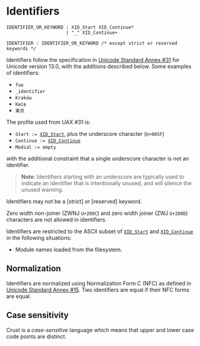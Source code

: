 # Identifiers

```bnf
IDENTIFIER_OR_KEYWORD : XID_Start XID_Continue*
                      | "_" XID_Continue+

IDENTIFIER : IDENTIFIER_OR_KEYWORD /* except strict or reserved keywords */
```

<!-- When updating the version, update the UAX links, too. -->
Identifiers follow the specification in [Unicode Standard Annex #31][UAX31] for Unicode version
13.0, with the additions described below.
Some examples of identifiers:

- `foo`
- `_identifier`
- `Kraków`
- `Київ`
- `東京`

The profile used from UAX #31 is:

- `Start := `[`XID_Start`][xid-start], plus the underscore character (`U+005F`)
- `Continue := `[`XID_Continue`][xid-continue]
- `Medial := empty`

with the additional constraint that a single underscore character is not an identifier.

> **Note**: Identifiers starting with an underscore are typically used to indicate an identifier
> that is intentionally unused, and will silence the unused warning.

Identifiers may not be a [strict] or [reserved] keyword.

Zero width non-joiner (ZWNJ `U+200C`) and zero width joiner (ZWJ `U+200D`) characters are not
allowed in identifiers.

Identifiers are restricted to the ASCII subset of [`XID_Start`][xid-start]
and [`XID_Continue`][xid-continue] in the following situations:

- Module names loaded from the filesystem.

## Normalization

Identifiers are normalized using Normalization Form C (NFC) as defined
in [Unicode Standard Annex #15][UAX15].
Two identifiers are equal if their NFC forms are equal.

## Case sensitivity

Crust is a _case-sensitive_ language which means that upper and lower case code points are distinct.

[xid-continue]: http://unicode.org/cldr/utility/list-unicodeset.jsp?a=%5B%3AXID_Continue%3A%5D&abb=on&g=&i=

[xid-start]:  http://unicode.org/cldr/utility/list-unicodeset.jsp?a=%5B%3AXID_Start%3A%5D&abb=on&g=&i=

[UAX15]: https://www.unicode.org/reports/tr15/tr15-50.html

[UAX31]: https://www.unicode.org/reports/tr31/tr31-33.html
